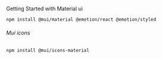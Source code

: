 Getting Started with Material ui

```
npm install @mui/material @emotion/react @emotion/styled
```

###### Mui icons

```
npm install @mui/icons-material
```
